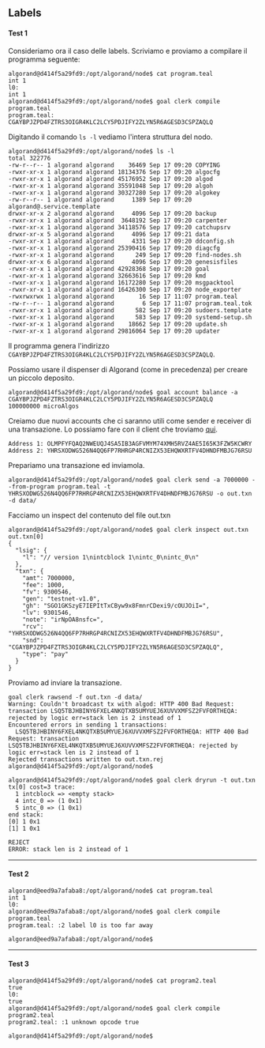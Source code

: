 ## Labels

#### Test 1


Consideriamo ora il caso delle labels. Scriviamo e proviamo a compilare il programma seguente:

```
algorand@d414f5a29fd9:/opt/algorand/node$ cat program.teal
int 1
l0:
int 1
algorand@d414f5a29fd9:/opt/algorand/node$ goal clerk compile program.teal 
program.teal: CGAYBPJZPD4FZTRS3OIGR4KLC2LCY5PDJIFY2ZLYN5R6AGESD3CSPZAQLQ
```

Digitando il comando ```ls -l``` vediamo l'intera struttura del nodo.

```
algorand@d414f5a29fd9:/opt/algorand/node$ ls -l
total 322776
-rw-r--r-- 1 algorand algorand    36469 Sep 17 09:20 COPYING
-rwxr-xr-x 1 algorand algorand 18134376 Sep 17 09:20 algocfg
-rwxr-xr-x 1 algorand algorand 45176952 Sep 17 09:20 algod
-rwxr-xr-x 1 algorand algorand 35591048 Sep 17 09:20 algoh
-rwxr-xr-x 1 algorand algorand 30327280 Sep 17 09:20 algokey
-rw-r--r-- 1 algorand algorand     1389 Sep 17 09:20 algorand@.service.template
drwxr-xr-x 2 algorand algorand     4096 Sep 17 09:20 backup
-rwxr-xr-x 1 algorand algorand  3648192 Sep 17 09:20 carpenter
-rwxr-xr-x 1 algorand algorand 34118576 Sep 17 09:20 catchupsrv
drwxr-xr-x 5 algorand algorand     4096 Sep 17 09:21 data
-rwxr-xr-x 1 algorand algorand     4331 Sep 17 09:20 ddconfig.sh
-rwxr-xr-x 1 algorand algorand 25390416 Sep 17 09:20 diagcfg
-rwxr-xr-x 1 algorand algorand      249 Sep 17 09:20 find-nodes.sh
drwxr-xr-x 6 algorand algorand     4096 Sep 17 09:20 genesisfiles
-rwxr-xr-x 1 algorand algorand 42928368 Sep 17 09:20 goal
-rwxr-xr-x 1 algorand algorand 32663616 Sep 17 09:20 kmd
-rwxr-xr-x 1 algorand algorand 16172280 Sep 17 09:20 msgpacktool
-rwxr-xr-x 1 algorand algorand 16426300 Sep 17 09:20 node_exporter
-rwxrwxrwx 1 algorand algorand       16 Sep 17 11:07 program.teal
-rw-r--r-- 1 algorand algorand        6 Sep 17 11:07 program.teal.tok
-rwxr-xr-x 1 algorand algorand      582 Sep 17 09:20 sudoers.template
-rwxr-xr-x 1 algorand algorand      583 Sep 17 09:20 systemd-setup.sh
-rwxr-xr-x 1 algorand algorand    18662 Sep 17 09:20 update.sh
-rwxr-xr-x 1 algorand algorand 29816064 Sep 17 09:20 updater
```

Il programma genera l'indirizzo ```CGAYBPJZPD4FZTRS3OIGR4KLC2LCY5PDJIFY2ZLYN5R6AGESD3CSPZAQLQ```.

Possiamo usare il dispenser di Algorand (come in precedenza) per creare un piccolo deposito.

```
algorand@d414f5a29fd9:/opt/algorand/node$ goal account balance -a CGAYBPJZPD4FZTRS3OIGR4KLC2LCY5PDJIFY2ZLYN5R6AGESD3CSPZAQLQ
100000000 microAlgos
```

Creiamo due nuovi accounts che ci saranno utili come sender e receiver di una transazione. Lo possiamo fare con il client che troviamo [qui](https://github.com/blockchain-unica/asc1-experiments/blob/master/account/client_nodejs/create.js).

```
Address 1: OLMPFYFQAQ2NWEUQJ4SA5IB3AGFVMYM74XMH5RVZ4AE5I65K3FZW5KCWRY
Address 2: YHRSXODWG526N4QQ6FP7RHRGP4RCNIZX53EHQWXRTFV4DHNDFMBJG76RSU
```

Prepariamo una transazione ed inviamola.

```
algorand@d414f5a29fd9:/opt/algorand/node$ goal clerk send -a 7000000 --from-program program.teal -t YHRSXODWG526N4QQ6FP7RHRGP4RCNIZX53EHQWXRTFV4DHNDFMBJG76RSU -o out.txn -d data/
```

Facciamo un inspect del contenuto del file out.txn

```
algorand@d414f5a29fd9:/opt/algorand/node$ goal clerk inspect out.txn   
out.txn[0]
{
  "lsig": {
    "l": "// version 1\nintcblock 1\nintc_0\nintc_0\n"
  },
  "txn": {
    "amt": 7000000,
    "fee": 1000,
    "fv": 9300546,
    "gen": "testnet-v1.0",
    "gh": "SGO1GKSzyE7IEPItTxCByw9x8FmnrCDexi9/cOUJOiI=",
    "lv": 9301546,
    "note": "irNpOA8nsfc=",
    "rcv": "YHRSXODWG526N4QQ6FP7RHRGP4RCNIZX53EHQWXRTFV4DHNDFMBJG76RSU",
    "snd": "CGAYBPJZPD4FZTRS3OIGR4KLC2LCY5PDJIFY2ZLYN5R6AGESD3CSPZAQLQ",
    "type": "pay"
  }
}
```

Proviamo ad inviare la transazione.

```
goal clerk rawsend -f out.txn -d data/
Warning: Couldn't broadcast tx with algod: HTTP 400 Bad Request: transaction LSQ5TBJHBINY6FXEL4NKQTXB5UMYUEJ6XUVVXMFSZ2FVFORTHEQA: rejected by logic err=stack len is 2 instead of 1
Encountered errors in sending 1 transactions:
  LSQ5TBJHBINY6FXEL4NKQTXB5UMYUEJ6XUVVXMFSZ2FVFORTHEQA: HTTP 400 Bad Request: transaction LSQ5TBJHBINY6FXEL4NKQTXB5UMYUEJ6XUVVXMFSZ2FVFORTHEQA: rejected by logic err=stack len is 2 instead of 1
Rejected transactions written to out.txn.rej
algorand@d414f5a29fd9:/opt/algorand/node$
```

```
algorand@d414f5a29fd9:/opt/algorand/node$ goal clerk dryrun -t out.txn
tx[0] cost=3 trace:
  1 intcblock => <empty stack>
  4 intc_0 => (1 0x1) 
  5 intc_0 => (1 0x1) 
end stack:
[0] 1 0x1
[1] 1 0x1

REJECT
ERROR: stack len is 2 instead of 1
```

------

#### Test 2

```
algorand@eed9a7afaba8:/opt/algorand/node$ cat program.teal 
int 1
l0:
algorand@eed9a7afaba8:/opt/algorand/node$ goal clerk compile program.teal 
program.teal: :2 label l0 is too far away

algorand@eed9a7afaba8:/opt/algorand/node$
```

------


#### Test 3

```
algorand@d414f5a29fd9:/opt/algorand/node$ cat program2.teal 
true
l0:
true
algorand@d414f5a29fd9:/opt/algorand/node$ goal clerk compile program2.teal 
program2.teal: :1 unknown opcode true

algorand@d414f5a29fd9:/opt/algorand/node$
```
